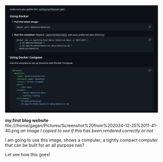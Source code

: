 ![Screenshot from 2025-01-05 09-44-54.png](../_resources/Screenshot%20from%202025-01-05%2009-44-54.png)

**my first blog website**
file:///home/gagan/Pictures/Screenshot%20from%202024-12-25%2011-41-40.png
*an image I copied to see if this has been rendered correctly or not*

I am going to use this image, shows a computer, a tightly compact computer that can be built for an all purpose nas?

Let see how this goes!

